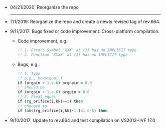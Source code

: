 + 04/21/2020: Reorganize the repo

  ----

+ 7/1/2019: Reorganize the repo and create a newly revised tag of rev.664.

+ 9/11/2017: Bugs fixed or code improvement. Cross-platform compilation.

  + Code improvement, e.g.:

    ``` fortran
    !! 1. Error: Symbol 'XXX' at (1) has no IMPLICIT type
    !! 2. Function 'XXXX' at (1) has no IMPLICIT type
    ```

  + Bugs, e.g.:

    ```fortran
    !! 1. Typo
    !! e.g., hhwatqual.f
    if (orgpin < 1.e-6) orgnpin = 0.0
    !! should be
    if (orgpin < 1.e-6) orgpin = 0.0
    !! 2. Float equal
    if (rg_orifice(i,kk)==1) then
    !! changed to
    if (abs(rg_orifice(i,kk)-1.)<1.e-5) then
    ```

+ 9/10/2017: Update to rev.664 and test compilation on VS2013+IVF 17.0
